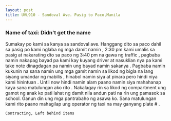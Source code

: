 ```yaml
---
layout: post
title: UVL910 - Sandoval Ave. Pasig to Paco,Manila
---
```


### Name of taxi: Didn't get the name

Sumakay po kami sa kanya sa sandoval ave. Hanggang dito sa paco dahil sa pasig po kami nglaba ng mga damit namin , 2:30 pm kami umalis sa pasig at nakarating dto sa paco ng 3:40 pm na gawa ng traffic , pagbaba namin nakapag bayad pa kami kay kuyang driver at nasuklian nya pa kami take note dinagdagan pa namin ung bayad namin sakanya . Pagbaba namin kukunin na sana namin ung mga gamit namin sa likod ng bigla na lang siyang umandar ng mabilis , hinabol namin siya at pinara pero hindi niya kami hinintuan . Until now hindi namin alam paano namin siya mahahanap kaya sana matulungan ako rito . Nakalagay rin sa likod ng compartment ung gamot ng anak ko pati lahat ng damit nila andun pati na rin ung pamasok sa school. Ganun din ung mga pantrabaho ng asawa ko. Sana matulungan kami rito paano mahagilap ung operator ng taxi na may ganyang plate # .

```Contracting, Left behind items```
